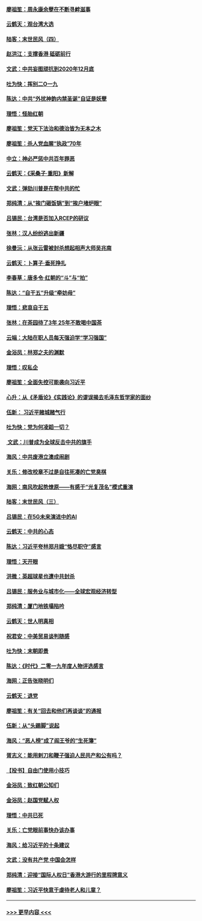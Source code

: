 #### [廖祖笙：周永康余孽在不断寻衅滋事](../pages/nsc993/n11751013.md?t=12281911) 
#### [云鹤天：观台湾大选](../pages/nsc993/n11751007.md?t=12281911) 
#### [陆客：末世民风（四）](../pages/nsc993/n11749203.md?t=12281911) 
#### [赵洪江：支撑香港 砥砺前行](../pages/nsc993/n11748482.md?t=12281911) 
#### [文武：中共妄图顽抗到2020年12月底](../pages/nsc993/n11748446.md?t=12281911) 
#### [吐为快：挥别二O一九](../pages/nsc993/n11748411.md?t=12281911) 
#### [陈达：中共“外扰神韵内禁圣诞”自证是妖孽](../pages/nsc993/n11748226.md?t=12281911) 
#### [理悟：怪胎红朝](../pages/nsc993/n11748206.md?t=12281911) 
#### [廖祖笙：党天下法治和德治皆为无本之木](../pages/nsc993/n11748135.md?t=12281911) 
#### [廖祖笙：杀人党血腥“执政”70年](../pages/nsc993/n11745144.md?t=12281911) 
#### [中立：神必严惩中共百年罪恶](../pages/nsc993/n11744970.md?t=12281911) 
#### [云鹤天：《采桑子‧重阳》新解](../pages/nsc993/n11744948.md?t=12281911) 
#### [文武：弹劾川普是在帮中共的忙](../pages/nsc993/n11744758.md?t=12281911) 
#### [郑纯清：从“挨门砸饭锅”到“挨户堵炉眼”](../pages/nsc993/n11744745.md?t=12281911) 
#### [吕锡民：台湾是否加入RCEP的研议](../pages/nsc993/n11744701.md?t=12281911) 
#### [张林：汉人纷纷逃出新疆](../pages/nsc993/n11743530.md?t=12281911) 
#### [徐曼沅：从张云雷被封杀想起相声大师吴兆南](../pages/nsc993/n11741816.md?t=12281911) 
#### [云鹤天：卜算子‧垂死挣扎](../pages/nsc993/n11739956.md?t=12281911) 
#### [李春草：唐多令‧红朝的“斗”与“拍”](../pages/nsc993/n11739830.md?t=12281911) 
#### [陈达：“自干五”升级“牵妨母”](../pages/nsc993/n11739724.md?t=12281911) 
#### [理悟：悲哀自干五](../pages/nsc993/n11739547.md?t=12281911) 
#### [张林：在茶园待了3年 25年不敢喝中国茶](../pages/nsc993/n11739240.md?t=12281911) 
#### [云端：大陆在职人员每天强迫学“学习强国”](../pages/nsc993/n11738735.md?t=12281911) 
#### [金浴凤：林郑之夫的渊默](../pages/nsc993/n11737735.md?t=12281911) 
#### [理悟：叹私企](../pages/nsc993/n11737715.md?t=12281911) 
#### [廖祖笙：全面失控可能袭向习近平](../pages/nsc993/n11737704.md?t=12281911) 
#### [心升：从《矛盾论》《实践论》的谬误揭去毛泽东哲学家的面纱](../pages/nsc993/n11736962.md?t=12281911) 
#### [伍新： 习近平赌城赌气行](../pages/nsc993/n11736929.md?t=12281911) 
#### [吐为快：党为何凌蹈一切？](../pages/nsc993/n11736915.md?t=12281911) 
#### [ 文武：川普成为全球反击中共的旗手](../pages/nsc993/n11736882.md?t=12281911) 
#### [海风：中共废港立澳成闹剧](../pages/nsc993/n11735857.md?t=12281911) 
#### [关乐：修改校章不过是自往死凑的亡党臭棋](../pages/nsc993/n11735097.md?t=12281911) 
#### [海网：南风吹起势燎原——有感于“光复茂名”模式重演](../pages/nsc993/n11732308.md?t=12281911) 
#### [陆客：末世民风（三）](../pages/nsc993/n11732211.md?t=12281911) 
#### [吕锡民：在5G未来演进中的AI](../pages/nsc993/n11730010.md?t=12281911) 
#### [云鹤天：中共的心态](../pages/nsc993/n11729906.md?t=12281911) 
#### [陈达：习近平夸林郑月娥“恪尽职守”感言](../pages/nsc993/n11729881.md?t=12281911) 
#### [理悟：天开眼](../pages/nsc993/n11729699.md?t=12281911) 
#### [洪微：英超球星也遭中共封杀](../pages/nsc993/n11727243.md?t=12281911) 
#### [吕锡民：服务业与城市化——全球宏观经济转型](../pages/nsc993/n11725845.md?t=12281911) 
#### [郑纯清：厦门地铁塌陷吟](../pages/nsc993/n11725813.md?t=12281911) 
#### [云鹤天：世人明真相](../pages/nsc993/n11725621.md?t=12281911) 
#### [祝君安：中美贸易谈判随感](../pages/nsc993/n11725609.md?t=12281911) 
#### [吐为快：末朝即景](../pages/nsc993/n11723365.md?t=12281911) 
#### [陈达：《时代》二零一九年度人物评选感言](../pages/nsc993/n11723337.md?t=12281911) 
#### [海网：正告张晓明们](../pages/nsc993/n11723228.md?t=12281911) 
#### [云鹤天：退党](../pages/nsc993/n11723056.md?t=12281911) 
#### [廖祖笙：有关“回去和他们再谈谈”的通报](../pages/nsc993/n11722442.md?t=12281911) 
#### [伍新：从“头踢脚”说起](../pages/nsc993/n11722429.md?t=12281911) 
#### [海风：“恶人榜”成了阎王爷的“生死簿”](../pages/nsc993/n11722272.md?t=12281911) 
#### [胥志义：能用剌刀和鞭子强迫人民共产和公有吗？](../pages/nsc993/n11720569.md?t=12281911) 
#### [【投书】自由门使用小技巧](../pages/nsc993/n11720180.md?t=12281911) 
#### [金浴凤：致红朝公知们](../pages/nsc993/n11720563.md?t=12281911) 
#### [金浴凤：赵国党赋人权](../pages/nsc993/n11720533.md?t=12281911) 
#### [理悟：中共已死](../pages/nsc993/n11720233.md?t=12281911) 
#### [关乐：亡党眼前事快办该办事](../pages/nsc993/n11719160.md?t=12281911) 
#### [海风：给习近平的十条建议](../pages/nsc993/n11717616.md?t=12281911) 
#### [文武：没有共产党 中国会怎样](../pages/nsc993/n11717584.md?t=12281911) 
#### [郑纯清：迎接“国际人权日”香港大游行的里程牌意义](../pages/nsc993/n11717417.md?t=12281911) 
#### [廖祖笙：习近平快意于虐待老人和儿童？](../pages/nsc993/n11715313.md?t=12281911) 

----
#### [ >>> 更早内容 <<< ](../indexes/nsc993-earlier.md)
